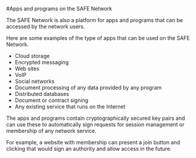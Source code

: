 #Apps and programs on the SAFE Network

The SAFE Network is also a platform for apps and programs that can be accessed by the network users.

Here are some examples of the type of apps that can be used on the SAFE Network.

* Cloud storage
* Encrypted messaging
* Web sites
* VoIP
* Social networks
* Document processing of any data provided by any program
* Distributed databases
* Document or contract signing
* Any existing service that runs on the Internet

The apps and programs contain cryptographically secured key pairs and can use these to automatically sign requests for session management or membership of any network service.

For example, a website with membership can present a join button and clicking that would sign an authority and allow access in the future.
